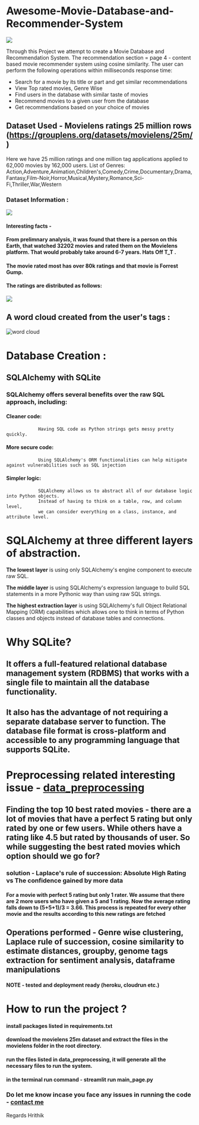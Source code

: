 # Awesome-Movie-Database-and-Recommender-System

![](images/rts.png)

Through this Project we attempt to create a Movie Database and Recommendation System. 
The recommendation section = page 4 - content based movie recommender system using cosine similarity.
The user can perform the following operations within milliseconds response time:

* Search for a movie by its title or part and get similar recommendations
* View Top rated movies, Genre Wise
* Find users in the database with similar taste of movies
* Recommend movies to a given user from the database
* Get recommendations based on your choice of movies

## Dataset Used - Movielens ratings 25 million rows (https://grouplens.org/datasets/movielens/25m/)
Here we have 25 million ratings and one million tag applications applied to 62,000 movies by 162,000 users.
List of Genres:
Action,Adventure,Animation,Children's,Comedy,Crime,Documentary,Drama,Fantasy,Film-Noir,Horror,Musical,Mystery,Romance,Sci-Fi,Thriller,War,Western

### Dataset Information :

![](images/dataset_info.png)

#### Interesting facts - 

#### From prelimnary analysis, it was found that there is a person on this Earth, that watched 32202 movies and rated them on the Movielens platform. That  would probably take around 6-7 years. Hats Off T_T .

#### The movie rated most has over 80k ratings and that movie is Forrest Gump.

#### The ratings are distributed as follows:
![](images/ratings_dist.png)

## A word cloud created from the user's tags :
![word cloud](images/word_cloud.png)

# Database Creation : 

## SQLAlchemy with SQLite
### SQLAlchemy offers several benefits over the raw SQL approach, including:

#### Cleaner code: 
                Having SQL code as Python strings gets messy pretty quickly.
#### More secure code: 
                Using SQLAlchemy's ORM functionalities can help mitigate against vulnerabilities such as SQL injection
#### Simpler logic:  
                SQLAlchemy allows us to abstract all of our database logic into Python objects. 
                Instead of having to think on a table, row, and column level, 
                we can consider everything on a class, instance, and attribute level.

# SQLAlchemy at three different layers of abstraction. 

**The lowest layer** is using only SQLAlchemy's engine component to execute raw SQL. 

**The middle layer** is using SQLAlchemy's expression language to build SQL statements in a more Pythonic way than using raw SQL strings. 

**The highest extraction layer** is using SQLAlchemy's full Object Relational Mapping (ORM) capabilities which allows one to think in terms of Python classes and objects instead of database tables and connections.

# Why SQLite?

##  It offers a full-featured relational database management system (RDBMS) that works with a single file to maintain all the database functionality.

##  It also has the advantage of not requiring a separate database server to function. The database file format is cross-platform and accessible to any programming language that supports SQLite.

# Preprocessing related interesting issue - [data_preprocessing](data_preprocessing/preprocessing.ipynb)

## Finding the top 10 best rated movies - there are a lot of movies that have a perfect 5 rating but only rated by one or few users. While others have a rating like 4.5 but rated by thousands of user. So while suggesting the best rated movies which option should we go for?
### solution - Laplace's rule of succession: Absolute High Rating vs The confidence gained by more data
#### For a movie with perfect 5 rating but only 1 rater. We assume that there are 2 more users who have given a 5 and 1 rating. Now the average rating falls down to (5+5+1)/3 = 3.66. This process is repeated for every other movie and the results according to this new ratings are fetched 

## Operations performed - Genre wise clustering, Laplace rule of succession, cosine similarity to estimate distances, groupby, genome tags extraction for sentiment analysis, dataframe manipulations

#### NOTE - tested and deployment ready (heroku, cloudrun etc.)

# How to run the project ?
#### install packages listed in requirements.txt
#### download the movielens 25m dataset and extract the files in the movielens folder in the root directory.
#### run the files listed in data_preprocessing, it will generate all the necessary files to run the system.
#### in the terminal run command - streamlit run main_page.py

### Do let me know incase you face any issues in running the code - [contact me](https://docs.google.com/forms/d/e/1FAIpQLSffnCNYU70a0PRoXPvfOfCtyL5v64Jw5736fvKxjiLSHqPEjA/viewform)

Regards
Hrithik
